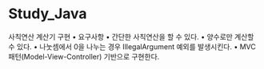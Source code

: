# Study_Java
사칙연산 계산기 구현
• 요구사항
• 간단한 사칙연산을 할 수 있다.
• 양수로만 계산할 수 있다.
• 나눗셈에서 0을 나누는 경우 IllegalArgument 예외를 발생시킨다.
• MVC패턴(Model-View-Controller) 기반으로 구현한다.

